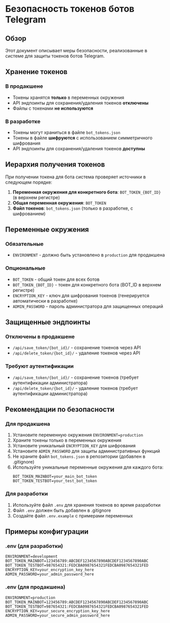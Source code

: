 # Безопасность токенов ботов Telegram

## Обзор

Этот документ описывает меры безопасности, реализованные в системе для защиты токенов ботов Telegram.

## Хранение токенов

### В продакшене
- Токены хранятся **только** в переменных окружения
- API эндпоинты для сохранения/удаления токенов **отключены**
- Файлы с токенами **не используются**

### В разработке
- Токены могут храниться в файле `bot_tokens.json`
- Токены в файле **шифруются** с использованием симметричного шифрования
- API эндпоинты для сохранения/удаления токенов **доступны**

## Иерархия получения токенов

При получении токена для бота система проверяет источники в следующем порядке:

1. **Переменная окружения для конкретного бота**: `BOT_TOKEN_{BOT_ID}` (в верхнем регистре)
2. **Общая переменная окружения**: `BOT_TOKEN`
3. **Файл токенов**: `bot_tokens.json` (только в разработке, с шифрованием)

## Переменные окружения

### Обязательные
- `ENVIRONMENT` - должно быть установлено в `production` для продакшена

### Опциональные
- `BOT_TOKEN` - общий токен для всех ботов
- `BOT_TOKEN_{BOT_ID}` - токен для конкретного бота (BOT_ID в верхнем регистре)
- `ENCRYPTION_KEY` - ключ для шифрования токенов (генерируется автоматически в разработке)
- `ADMIN_PASSWORD` - пароль администратора для защищенных операций

## Защищенные эндпоинты

### Отключены в продакшене
- `/api/save_token/{bot_id}/` - сохранение токенов через API
- `/api/delete_token/{bot_id}/` - удаление токенов через API

### Требуют аутентификации
- `/api/save_token/{bot_id}/` - сохранение токенов (требует аутентификации администратора)
- `/api/delete_token/{bot_id}/` - удаление токенов (требует аутентификации администратора)

## Рекомендации по безопасности

### Для продакшена
1. Установите переменную окружения `ENVIRONMENT=production`
2. Храните токены только в переменных окружения
3. Установите уникальный `ENCRYPTION_KEY` для шифрования
4. Установите `ADMIN_PASSWORD` для защиты административных функций
5. Не храните файл `bot_tokens.json` в репозитории (добавлен в .gitignore)
6. Используйте уникальные переменные окружения для каждого бота:
   ```
   BOT_TOKEN_MAINBOT=your_main_bot_token
   BOT_TOKEN_TESTBOT=your_test_bot_token
   ```

### Для разработки
1. Используйте файл `.env` для хранения токенов во время разработки
2. Файл `.env` должен быть добавлен в .gitignore
3. Создайте файл `.env.example` с примерами переменных

## Примеры конфигурации

### .env (для разработки)
```env
ENVIRONMENT=development
BOT_TOKEN_MAINBOT=123456789:ABCDEF1234567890ABCDEF1234567890ABC
BOT_TOKEN_TESTBOT=987654321:FEDCBA0987654321FEDCBA0987654321FED
ENCRYPTION_KEY=your_encryption_key_here
ADMIN_PASSWORD=your_admin_password_here
```

### .env (для продакшена)
```env
ENVIRONMENT=production
BOT_TOKEN_MAINBOT=123456789:ABCDEF1234567890ABCDEF1234567890ABC
BOT_TOKEN_TESTBOT=987654321:FEDCBA0987654321FEDCBA0987654321FED
ENCRYPTION_KEY=your_secure_encryption_key_here
ADMIN_PASSWORD=your_secure_admin_password_here
```